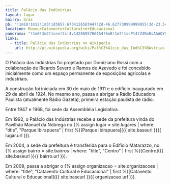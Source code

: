 ```yaml
---
title: Palácio das Indústrias
layout: lugar
bairro: bras
pb: "!1m18!1m12!1m3!1d3657.6734126583447!2d-46.627730999999955!3d-23.544245999999994!2m3!1f0!2f0!3f0!3m2!1i1024!2i768!4f13.1!3m3!1m2!1s0x94ce58fe6597b5ab%3A0xb5320d52c494e282!2sMuseu+Catavento+Cultural+e+Educacional!5e0!3m2!1sen!2sbr!4v1427339922320"
location: Museu+Catavento+Cultural+e+Educacional
panorama: "!1m0!3m2!1sen!2s!4v1428695706154!6m8!1m7!1ssPt4tZ4Rm8sAAAQY9ObKgw!2m2!1d-23.544723!2d-46.627092!3f0!4f6.68486591402592!5f0.7820865974627469"
links: 
  - title: Palácio das Indústrias no Wikipedia
    url: http://pt.wikipedia.org/wiki/Pal%C3%A1cio_das_Ind%C3%BAstrias
---
```

O Palácio das Indústrias foi projetado por Domiziano Rossi com a colaboração de Ricardo Severo e Ramos de Azevedo e foi concebido inicialmente como um espaço permanente de exposições agrícolas e industriais.

A construção foi iniciada em 30 de maio de 1911 e o edifício inaugurado em 29 de abril de 1924. No mesmo ano, passa a abrigar a Rádio Educadora Paulista (atualmente Rádio Gazeta), primeira estação paulista de rádio.

Entre 1947 e 1968, foi sede da Assembléia Legislativa.

Em 1992, o Palácio das Indústrias recebe a sede da prefeitura vinda do Pavilhão Manuel da Nóbrega no {% assign lugar = site.lugares | where: "title", "Parque Ibirapuera" | first %}[Parque Ibirapuera]({{ site.baseurl }}{{ lugar.url }}).

Em 2004, a sede da prefeitura é transferida para o Edifício Matarazzo, no {% assign bairro = site.bairros | where: "title", "Centro" | first %}[Centro]({{ site.baseurl }}{{ bairro.url }}).

Em 2009, passa a abrigar o {% assign organizacao = site.organizacoes | where: "title", "Catavento Cultural e Educacional" | first %}[Catavento Cultural e Educacional]({{ site.baseurl }}{{ organizacao.url }}).
